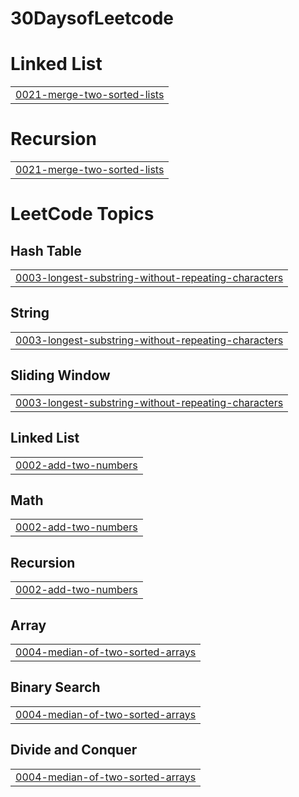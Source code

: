 # 30DaysofLeetcode


# Linked List
|  |
| ------- |
| [0021-merge-two-sorted-lists](https://github.com/0331sameer/30DaysofLeetcode/tree/master/0021-merge-two-sorted-lists) |
# Recursion
|  |
| ------- |
| [0021-merge-two-sorted-lists](https://github.com/0331sameer/30DaysofLeetcode/tree/master/0021-merge-two-sorted-lists) |
<!---LeetCode Topics Start-->
# LeetCode Topics
## Hash Table
|  |
| ------- |
| [0003-longest-substring-without-repeating-characters](https://github.com/0331sameer/30DaysofLeetcode/tree/master/0003-longest-substring-without-repeating-characters) |
## String
|  |
| ------- |
| [0003-longest-substring-without-repeating-characters](https://github.com/0331sameer/30DaysofLeetcode/tree/master/0003-longest-substring-without-repeating-characters) |
## Sliding Window
|  |
| ------- |
| [0003-longest-substring-without-repeating-characters](https://github.com/0331sameer/30DaysofLeetcode/tree/master/0003-longest-substring-without-repeating-characters) |
## Linked List
|  |
| ------- |
| [0002-add-two-numbers](https://github.com/0331sameer/30DaysofLeetcode/tree/master/0002-add-two-numbers) |
## Math
|  |
| ------- |
| [0002-add-two-numbers](https://github.com/0331sameer/30DaysofLeetcode/tree/master/0002-add-two-numbers) |
## Recursion
|  |
| ------- |
| [0002-add-two-numbers](https://github.com/0331sameer/30DaysofLeetcode/tree/master/0002-add-two-numbers) |
## Array
|  |
| ------- |
| [0004-median-of-two-sorted-arrays](https://github.com/0331sameer/30DaysofLeetcode/tree/master/0004-median-of-two-sorted-arrays) |
## Binary Search
|  |
| ------- |
| [0004-median-of-two-sorted-arrays](https://github.com/0331sameer/30DaysofLeetcode/tree/master/0004-median-of-two-sorted-arrays) |
## Divide and Conquer
|  |
| ------- |
| [0004-median-of-two-sorted-arrays](https://github.com/0331sameer/30DaysofLeetcode/tree/master/0004-median-of-two-sorted-arrays) |
<!---LeetCode Topics End-->